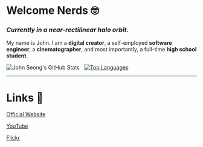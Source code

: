 # Welcome Nerds 🤓

### *Currently in a near-rectilinear halo orbit.*

My name is John. I am a **digital creator**, a self-employed **software engineer**, a **cinematographer**, and most importantly, a full-time **high school student**.

![John Seong's GitHub Stats](https://github-readme-stats.vercel.app/api?username=wonmor&show_icons=true&theme=dark)&nbsp;&nbsp;&nbsp;[![Top Languages](https://github-readme-stats.vercel.app/api/top-langs/?username=wonmor)](https://github.com/anuraghazra/github-readme-stats?theme=dark)</pre>

---

# Links :shit:

[Official Website](https://johnseong.info)

[YouTube](https://youtube.com/c/JohnSeong)

[Flickr](https://www.flickr.com/people/johnseongemini8/)
